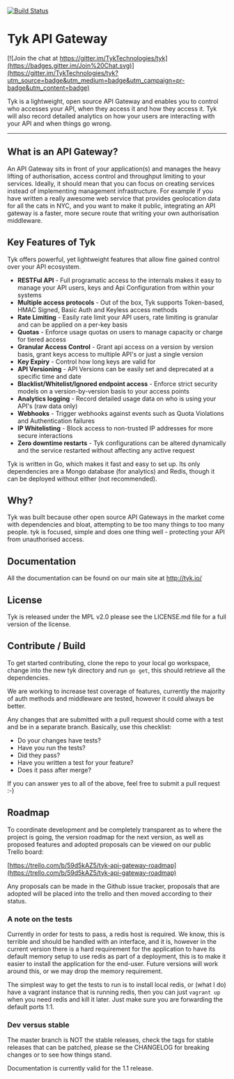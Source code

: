 [![Build Status](https://travis-ci.org/lonelycode/tyk.svg?branch=master)](https://travis-ci.org/lonelycode/tyk) 

# Tyk API Gateway ##

[![Join the chat at https://gitter.im/TykTechnologies/tyk](https://badges.gitter.im/Join%20Chat.svg)](https://gitter.im/TykTechnologies/tyk?utm_source=badge&utm_medium=badge&utm_campaign=pr-badge&utm_content=badge)

Tyk is a lightweight, open source API Gateway and enables you to control who accesses your API, when they access it and how they access it. Tyk will
also record detailed analytics on how your users are interacting with your API and when things go wrong.

***

## What is an API Gateway? ##

An API Gateway sits in front of your application(s) and manages the heavy lifting of authorisation, access control and throughput limiting to your services. Ideally, 
it should mean that you can focus on creating services instead of implementing management infrastructure. For example if you have written a really awesome web service
that provides geolocation data for all the cats in NYC, and you want to make it public, integrating an API gateway is a faster, more secure route that writing your own 
authorisation middleware.

## Key Features of Tyk ##

Tyk offers powerful, yet lightweight features that allow fine gained control over your API ecosystem.

* **RESTFul API** - Full programatic access to the internals makes it easy to manage your API users, keys and Api Configuration from within your systems
* **Multiple access protocols** - Out of the box, Tyk supports Token-based, HMAC Signed, Basic Auth and Keyless access methods
* **Rate Limiting** - Easily rate limit your API users, rate limiting is granular and can be applied on a per-key basis
* **Quotas** - Enforce usage quotas on users to manage capacity or charge for tiered access
* **Granular Access Control** - Grant api access on a version by version basis, grant keys access to multiple API's or just a single version
* **Key Expiry** - Control how long keys are valid for
* **API Versioning** - API Versions can be easily set and deprecated at a specific time and date
* **Blacklist/Whitelist/Ignored endpoint access** - Enforce strict security models on a version-by-version basis to your access points
* **Analytics logging** - Record detailed usage data on who is using your API's (raw data only)
* **Webhooks** - Trigger webhooks against events such as Quota Violations and Authentication failures
* **IP Whitelisting** - Block access to non-trusted IP addresses for more secure interactions
* **Zero downtime restarts** - Tyk configurations can be altered dynamically and the service restarted without affecting any active request


Tyk is written in Go, which makes it fast and easy to set up. Its only dependencies are a Mongo database (for analytics) and Redis, 
though it can be deployed without either (not recommended).

## Why? ##

Tyk was built because other open source API Gateways in the market come with dependencies and bloat, attempting to be too many things to too many people. tyk is focused,
simple and does one thing well - protecting your API from unauthorised access.

## Documentation ##

All the documentation can be found on our main site at http://tyk.io/

## License ##

Tyk is released under the MPL v2.0 please see the LICENSE.md file for a full version of the license.

## Contribute / Build ##

To get started contributing, clone the repo to your local go workspace, change into the new tyk directory and run `go get`, this should retrieve all the dependencies.

We are working to increase test coverage of features, currently the majority of auth methods and middleware are tested, however it could always be better.

Any changes that are submitted with a pull request should come with a test and be in a separate branch. Basically, use this checklist:

- Do your changes have tests?
- Have you run the tests?
- Did they pass?
- Have you written a test for your feature?
- Does it pass after merge?

If you can answer yes to all of the above, feel free to submit a pull request :-)

## Roadmap

To coordinate development and be completely transparent as to where the project is going, the version roadmap for the next version, as well as proposed features
and adopted proposals can be viewed on our public Trello board:

[https://trello.com/b/59d5kAZ5/tyk-api-gateway-roadmap](https://trello.com/b/59d5kAZ5/tyk-api-gateway-roadmap)

Any proposals can be made in the Github issue tracker, proposals that are adopted will be placed into the trello and then moved according to their status.

### A note on the tests

Currently in order for tests to pass, a redis host is required. We know, this is terrible and should be handled with an interface, and it is, however
in the current version there is a hard requirement for the application to have its default memory setup to use redis as part of a deployment, this is
to make it easier to install the application for the end-user. Future versions will work around this, or we may drop the memory requirement.

The simplest way to get the tests to run is to install local redis, or (what I do) have a vagrant instance that is running redis, then you can just `vagrant up`
when you need redis and kill it later. Just make sure you are forwarding the default ports 1:1.

### Dev versus stable

The master branch is NOT the stable releases, check the tags for stable releases that can be patched, please se the CHANGELOG for breaking changes or to see how things stand.

Documentation is currently valid for the 1.1 release.
